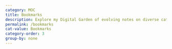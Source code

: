 ```yaml
---
category: MOC
title: Bookmarks
description: Explore my Digital Garden of evolving notes on diverse categorys, waiting to bloom over time.
permalink: /bookmarks
cat-value: Bookmarks
category-order: 3
group-by: none
---
```

